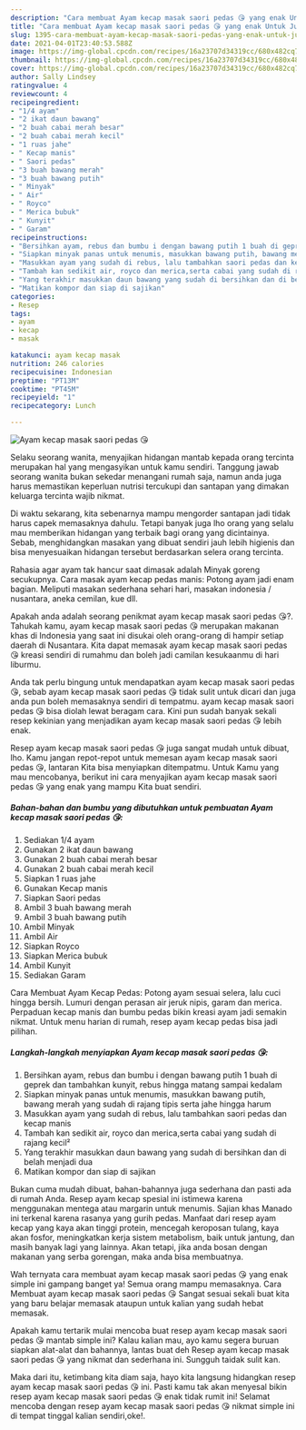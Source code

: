 ```yaml
---
description: "Cara membuat Ayam kecap masak saori pedas 😘 yang enak Untuk Jualan"
title: "Cara membuat Ayam kecap masak saori pedas 😘 yang enak Untuk Jualan"
slug: 1395-cara-membuat-ayam-kecap-masak-saori-pedas-yang-enak-untuk-jualan
date: 2021-04-01T23:40:53.588Z
image: https://img-global.cpcdn.com/recipes/16a23707d34319cc/680x482cq70/ayam-kecap-masak-saori-pedas-😘-foto-resep-utama.jpg
thumbnail: https://img-global.cpcdn.com/recipes/16a23707d34319cc/680x482cq70/ayam-kecap-masak-saori-pedas-😘-foto-resep-utama.jpg
cover: https://img-global.cpcdn.com/recipes/16a23707d34319cc/680x482cq70/ayam-kecap-masak-saori-pedas-😘-foto-resep-utama.jpg
author: Sally Lindsey
ratingvalue: 4
reviewcount: 4
recipeingredient:
- "1/4 ayam"
- "2 ikat daun bawang"
- "2 buah cabai merah besar"
- "2 buah cabai merah kecil"
- "1 ruas jahe"
- " Kecap manis"
- " Saori pedas"
- "3 buah bawang merah"
- "3 buah bawang putih"
- " Minyak"
- " Air"
- " Royco"
- " Merica bubuk"
- " Kunyit"
- " Garam"
recipeinstructions:
- "Bersihkan ayam, rebus dan bumbu i dengan bawang putih 1 buah di geprek dan tambahkan kunyit, rebus hingga matang sampai kedalam"
- "Siapkan minyak panas untuk menumis, masukkan bawang putih, bawang merah yang sudah di rajang tipis serta jahe hingga harum"
- "Masukkan ayam yang sudah di rebus, lalu tambahkan saori pedas dan kecap manis"
- "Tambah kan sedikit air, royco dan merica,serta cabai yang sudah di rajang kecil²"
- "Yang terakhir masukkan daun bawang yang sudah di bersihkan dan di belah menjadi dua"
- "Matikan kompor dan siap di sajikan"
categories:
- Resep
tags:
- ayam
- kecap
- masak

katakunci: ayam kecap masak 
nutrition: 246 calories
recipecuisine: Indonesian
preptime: "PT13M"
cooktime: "PT45M"
recipeyield: "1"
recipecategory: Lunch

---
```



![Ayam kecap masak saori pedas 😘](https://img-global.cpcdn.com/recipes/16a23707d34319cc/680x482cq70/ayam-kecap-masak-saori-pedas-😘-foto-resep-utama.jpg)

Selaku seorang wanita, menyajikan hidangan mantab kepada orang tercinta merupakan hal yang mengasyikan untuk kamu sendiri. Tanggung jawab seorang  wanita bukan sekedar menangani rumah saja, namun anda juga harus memastikan keperluan nutrisi tercukupi dan santapan yang dimakan keluarga tercinta wajib nikmat.

Di waktu  sekarang, kita sebenarnya mampu mengorder santapan jadi tidak harus capek memasaknya dahulu. Tetapi banyak juga lho orang yang selalu mau memberikan hidangan yang terbaik bagi orang yang dicintainya. Sebab, menghidangkan masakan yang dibuat sendiri jauh lebih higienis dan bisa menyesuaikan hidangan tersebut berdasarkan selera orang tercinta. 

Rahasia agar ayam tak hancur saat dimasak adalah Minyak goreng secukupnya. Cara masak ayam kecap pedas manis: Potong ayam jadi enam bagian. Meliputi masakan sederhana sehari hari, masakan indonesia / nusantara, aneka cemilan, kue dll.

Apakah anda adalah seorang penikmat ayam kecap masak saori pedas 😘?. Tahukah kamu, ayam kecap masak saori pedas 😘 merupakan makanan khas di Indonesia yang saat ini disukai oleh orang-orang di hampir setiap daerah di Nusantara. Kita dapat memasak ayam kecap masak saori pedas 😘 kreasi sendiri di rumahmu dan boleh jadi camilan kesukaanmu di hari liburmu.

Anda tak perlu bingung untuk mendapatkan ayam kecap masak saori pedas 😘, sebab ayam kecap masak saori pedas 😘 tidak sulit untuk dicari dan juga anda pun boleh memasaknya sendiri di tempatmu. ayam kecap masak saori pedas 😘 bisa diolah lewat beragam cara. Kini pun sudah banyak sekali resep kekinian yang menjadikan ayam kecap masak saori pedas 😘 lebih enak.

Resep ayam kecap masak saori pedas 😘 juga sangat mudah untuk dibuat, lho. Kamu jangan repot-repot untuk memesan ayam kecap masak saori pedas 😘, lantaran Kita bisa menyiapkan ditempatmu. Untuk Kamu yang mau mencobanya, berikut ini cara menyajikan ayam kecap masak saori pedas 😘 yang enak yang mampu Kita buat sendiri.

<!--inarticleads1-->

##### Bahan-bahan dan bumbu yang dibutuhkan untuk pembuatan Ayam kecap masak saori pedas 😘:

1. Sediakan 1/4 ayam
1. Gunakan 2 ikat daun bawang
1. Gunakan 2 buah cabai merah besar
1. Gunakan 2 buah cabai merah kecil
1. Siapkan 1 ruas jahe
1. Gunakan  Kecap manis
1. Siapkan  Saori pedas
1. Ambil 3 buah bawang merah
1. Ambil 3 buah bawang putih
1. Ambil  Minyak
1. Ambil  Air
1. Siapkan  Royco
1. Siapkan  Merica bubuk
1. Ambil  Kunyit
1. Sediakan  Garam


Cara Membuat Ayam Kecap Pedas: Potong ayam sesuai selera, lalu cuci hingga bersih. Lumuri dengan perasan air jeruk nipis, garam dan merica. Perpaduan kecap manis dan bumbu pedas bikin kreasi ayam jadi semakin nikmat. Untuk menu harian di rumah, resep ayam kecap pedas bisa jadi pilihan. 

<!--inarticleads2-->

##### Langkah-langkah menyiapkan Ayam kecap masak saori pedas 😘:

1. Bersihkan ayam, rebus dan bumbu i dengan bawang putih 1 buah di geprek dan tambahkan kunyit, rebus hingga matang sampai kedalam
1. Siapkan minyak panas untuk menumis, masukkan bawang putih, bawang merah yang sudah di rajang tipis serta jahe hingga harum
1. Masukkan ayam yang sudah di rebus, lalu tambahkan saori pedas dan kecap manis
1. Tambah kan sedikit air, royco dan merica,serta cabai yang sudah di rajang kecil²
1. Yang terakhir masukkan daun bawang yang sudah di bersihkan dan di belah menjadi dua
1. Matikan kompor dan siap di sajikan


Bukan cuma mudah dibuat, bahan-bahannya juga sederhana dan pasti ada di rumah Anda. Resep ayam kecap spesial ini istimewa karena menggunakan mentega atau margarin untuk menumis. Sajian khas Manado ini terkenal karena rasanya yang gurih pedas. Manfaat dari resep ayam kecap yang kaya akan tinggi protein, mencegah keroposan tulang, kaya akan fosfor, meningkatkan kerja sistem metabolism, baik untuk jantung, dan masih banyak lagi yang lainnya. Akan tetapi, jika anda bosan dengan makanan yang serba gorengan, maka anda bisa membuatnya. 

Wah ternyata cara membuat ayam kecap masak saori pedas 😘 yang enak simple ini gampang banget ya! Semua orang mampu memasaknya. Cara Membuat ayam kecap masak saori pedas 😘 Sangat sesuai sekali buat kita yang baru belajar memasak ataupun untuk kalian yang sudah hebat memasak.

Apakah kamu tertarik mulai mencoba buat resep ayam kecap masak saori pedas 😘 mantab simple ini? Kalau kalian mau, ayo kamu segera buruan siapkan alat-alat dan bahannya, lantas buat deh Resep ayam kecap masak saori pedas 😘 yang nikmat dan sederhana ini. Sungguh taidak sulit kan. 

Maka dari itu, ketimbang kita diam saja, hayo kita langsung hidangkan resep ayam kecap masak saori pedas 😘 ini. Pasti kamu tak akan menyesal bikin resep ayam kecap masak saori pedas 😘 enak tidak rumit ini! Selamat mencoba dengan resep ayam kecap masak saori pedas 😘 nikmat simple ini di tempat tinggal kalian sendiri,oke!.

